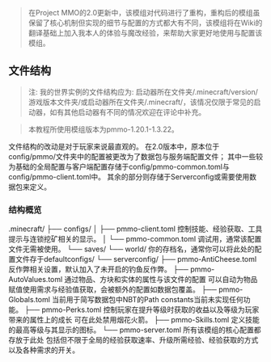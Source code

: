 > 在Project MMO的2.0更新中，该模组对代码进行了重构，重构后的模组虽保留了核心机制但实现的细节与配置的方式都大有不同，该模组将在Wiki的翻译基础上加入我本人的体验与魔改经验，来帮助大家更好地使用与配置该模组。

## 文件结构
> 注: 我的世界实例的文件结构应为: 启动器所在文件夹/.minecraft/version/游戏版本文件夹/或启动器所在文件夹/.minecraft/，该情况仅限于常见的启动器，如有其他启动器有不同的情况欢迎在评论中补充。

> 本教程所使用模组版本为pmmo-1.20.1-1.3.22。

文件结构的改动是对于玩家来说最直观的。
在2.0版本中，原本位于config/pmmo/文件夹中的配置被更改为了数据包与服务端配置文件；
其中一些较为基础的全局配置与客户端配置存储于config/pmmo-common.toml与config/pmmo-client.toml中。
其余的部分则存储于Serverconfig或需要使用数据包来定义。

### 结构概览

.minecraft/
├── configs/
│   ├── pmmo-client.toml 控制技能、经验获取、工具提示与连锁挖矿相关的显示。
│   └── pmmo-common.toml 调试用，通常该配置文件无需被使用。
└── saves/
    └── world/ 你的存档名，通常你可以将此处的配置文件存于defaultconfigs/
        └── serverconfig/
            ├── pmmo-AntiCheese.toml 反作弊相关设置，默认加入了未开启的钓鱼反作弊。
            ├── pmmo-AutoValues.toml 通过物品、方块和实体的属性与该文件的配置
            可以自动为物品赋值使用需求与经验值获取，会被额外的配置如数据包覆盖。
            ├── pmmo-Globals.toml 当前用于简写数据包中NBT的Path
            constants当前未实现任何功能。
            ├── pmmo-Perks.toml 控制玩家在提升等级时获取的收益以及等级为玩家带来的属性上的成长
            可在此处禁用烟花火箭。
            ├── pmmo-Skills.toml 定义技能的最高等级与其显示的图标。
            └── pmmo-server.toml 所有该模组的核心配置都存放于此处
            包括但不限于全局的经验获取速率、升级所需经验、经验获取的方式
            以及各种需求的开关。